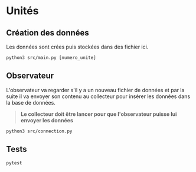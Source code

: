 # Unités

## Création des données
Les données sont crées puis stockées dans des fichier ici.
```
python3 src/main.py [numero_unite]
```

## Observateur
L'observateur va regarder s'il y a un nouveau fichier de données et par la suite il va envoyer son contenu au collecteur pour insérer les données dans la base de données.
> **Le collecteur doit être lancer pour que l'observateur puisse lui envoyer les données**
```
python3 src/connection.py
```

## Tests

```
pytest
```
